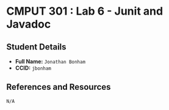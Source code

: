 # CMPUT 301 : Lab 6 - Junit and Javadoc

## Student Details

- **Full Name:** `Jonathan Bonham`
- **CCID:** `jbonham`

## References and Resources
`N/A`
